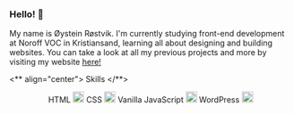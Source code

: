### Hello! 👋

My name is Øystein Røstvik. I'm currently studying front-end development at Noroff VOC in Kristiansand, learning all about designing and building websites.  You can take a look at all my previous projects and more by visiting my website [here!](https://portfolio-oystein-rostvik.netlify.app)

<** align="center">
  Skills
 </**>
 <p align="center">
HTML <img height=20 src="https://cdn.jsdelivr.net/gh/devicons/devicon/icons/html5/html5-original.svg" />
CSS <img height=20 src="https://cdn.jsdelivr.net/gh/devicons/devicon/icons/css3/css3-original.svg" />
Vanilla JavaScript <img height=20 src="https://cdn.jsdelivr.net/gh/devicons/devicon/icons/javascript/javascript-original.svg" />
WordPress <img height=20 src="https://cdn.jsdelivr.net/gh/devicons/devicon/icons/wordpress/wordpress-plain.svg" />
 </p>

<!--
**Tanix98/Tanix98** is a ✨ _special_ ✨ repository because its `README.md` (this file) appears on your GitHub profile.

Here are some ideas to get you started:

- 🔭 I’m currently working on ...
- 🌱 I’m currently learning ...
- 👯 I’m looking to collaborate on ...
- 🤔 I’m looking for help with ...
- 💬 Ask me about ...
- 📫 How to reach me: ...
- 😄 Pronouns: ...
- ⚡ Fun fact: ...
-->
